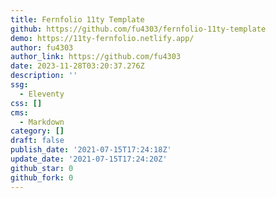 ```yaml
---
title: Fernfolio 11ty Template
github: https://github.com/fu4303/fernfolio-11ty-template
demo: https://11ty-fernfolio.netlify.app/
author: fu4303
author_link: https://github.com/fu4303
date: 2023-11-28T03:20:37.276Z
description: ''
ssg:
  - Eleventy
css: []
cms:
  - Markdown
category: []
draft: false
publish_date: '2021-07-15T17:24:18Z'
update_date: '2021-07-15T17:24:20Z'
github_star: 0
github_fork: 0
---
```

